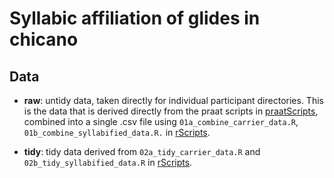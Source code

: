 # Syllabic affiliation of glides in chicano

## Data

- **raw**: untidy data, taken directly for individual participant 
directories. This is the data that is derived directly from the praat scripts 
in [praatScripts](../../praatScripts), combined into a single .csv file using 
`01a_combine_carrier_data.R`, `01b_combine_syllabified_data.R.` in 
[rScripts](../../rScripts). 

- **tidy**: tidy data derived from `02a_tidy_carrier_data.R` and 
`02b_tidy_syllabified_data.R` in [rScripts](../../rScripts). 
